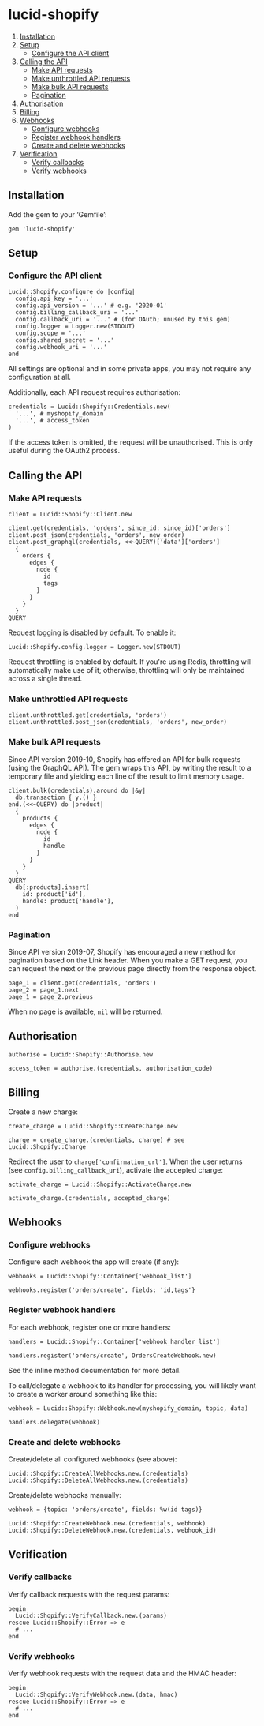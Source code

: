 lucid-shopify
=============

1. [Installation](#installation)
2. [Setup](#setup)
    * [Configure the API client](#configure-the-api-client)
3. [Calling the API](#calling-the-api)
    * [Make API requests](#make-api-requests)
    * [Make unthrottled API requests](#make-unthrottled-api-requests)
    * [Make bulk API requests](#make-bulk-api-requests)
    * [Pagination](#pagination)
4. [Authorisation](#authorisation)
5. [Billing](#billing)
6. [Webhooks](#webhooks)
    * [Configure webhooks](#configure-webhooks)
    * [Register webhook handlers](#register-webhook-handlers)
    * [Create and delete webhooks](#create-and-delete-webhooks)
7. [Verification](#verification)
    * [Verify callbacks](#verify-callbacks)
    * [Verify webhooks](#verify-webhooks)


Installation
------------

Add the gem to your ‘Gemfile’:

    gem 'lucid-shopify'


Setup
-----

### Configure the API client

    Lucid::Shopify.configure do |config|
      config.api_key = '...'
      config.api_version = '...' # e.g. '2020-01'
      config.billing_callback_uri = '...'
      config.callback_uri = '...' # (for OAuth; unused by this gem)
      config.logger = Logger.new(STDOUT)
      config.scope = '...'
      config.shared_secret = '...'
      config.webhook_uri = '...'
    end

All settings are optional and in some private apps, you may not require any
configuration at all.

Additionally, each API request requires authorisation:

    credentials = Lucid::Shopify::Credentials.new(
      '...', # myshopify_domain
      '...', # access_token
    )

If the access token is omitted, the request will be unauthorised.  This is only
useful during the OAuth2 process.


Calling the API
---------------

### Make API requests

    client = Lucid::Shopify::Client.new

    client.get(credentials, 'orders', since_id: since_id)['orders']
    client.post_json(credentials, 'orders', new_order)
    client.post_graphql(credentials, <<~QUERY)['data']['orders']
      {
        orders {
          edges {
            node {
              id
              tags
            }
          }
        }
      }
    QUERY

Request logging is disabled by default. To enable it:

    Lucid::Shopify.config.logger = Logger.new(STDOUT)

Request throttling is enabled by default. If you're using Redis, throttling will
automatically make use of it; otherwise, throttling will only be maintained
across a single thread.


### Make unthrottled API requests

    client.unthrottled.get(credentials, 'orders')
    client.unthrottled.post_json(credentials, 'orders', new_order)


### Make bulk API requests

Since API version 2019-10, Shopify has offered an API for bulk requests (using
the GraphQL API). The gem wraps this API, by writing the result to a temporary
file and yielding each line of the result to limit memory usage.

    client.bulk(credentials).around do |&y|
      db.transaction { y.() }
    end.(<<~QUERY) do |product|
      {
        products {
          edges {
            node {
              id
              handle
            }
          }
        }
      }
    QUERY
      db[:products].insert(
        id: product['id'],
        handle: product['handle'],
      )
    end


### Pagination

Since API version 2019-07, Shopify has encouraged a new method for pagination
based on the Link header. When you make a GET request, you can request the next
or the previous page directly from the response object.

    page_1 = client.get(credentials, 'orders')
    page_2 = page_1.next
    page_1 = page_2.previous

When no page is available, `nil` will be returned.


Authorisation
-------------

    authorise = Lucid::Shopify::Authorise.new

    access_token = authorise.(credentials, authorisation_code)


Billing
-------

Create a new charge:

    create_charge = Lucid::Shopify::CreateCharge.new

    charge = create_charge.(credentials, charge) # see Lucid::Shopify::Charge

Redirect the user to `charge['confirmation_url']`. When the user returns (see
`config.billing_callback_uri`), activate the accepted charge:

    activate_charge = Lucid::Shopify::ActivateCharge.new

    activate_charge.(credentials, accepted_charge)


Webhooks
--------

### Configure webhooks

Configure each webhook the app will create (if any):

    webhooks = Lucid::Shopify::Container['webhook_list']

    webhooks.register('orders/create', fields: 'id,tags'}


### Register webhook handlers

For each webhook, register one or more handlers:

    handlers = Lucid::Shopify::Container['webhook_handler_list']

    handlers.register('orders/create', OrdersCreateWebhook.new)

See the inline method documentation for more detail.

To call/delegate a webhook to its handler for processing, you will likely want
to create a worker around something like this:

    webhook = Lucid::Shopify::Webhook.new(myshopify_domain, topic, data)

    handlers.delegate(webhook)


### Create and delete webhooks

Create/delete all configured webhooks (see above):

    Lucid::Shopify::CreateAllWebhooks.new.(credentials)
    Lucid::Shopify::DeleteAllWebhooks.new.(credentials)

Create/delete webhooks manually:

    webhook = {topic: 'orders/create', fields: %w(id tags)}

    Lucid::Shopify::CreateWebhook.new.(credentials, webhook)
    Lucid::Shopify::DeleteWebhook.new.(credentials, webhook_id)


Verification
------------

### Verify callbacks

Verify callback requests with the request params:

    begin
      Lucid::Shopify::VerifyCallback.new.(params)
    rescue Lucid::Shopify::Error => e
      # ...
    end


### Verify webhooks

Verify webhook requests with the request data and the HMAC header:

    begin
      Lucid::Shopify::VerifyWebhook.new.(data, hmac)
    rescue Lucid::Shopify::Error => e
      # ...
    end
